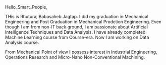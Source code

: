 Hello_Smart_People,

THis is Rhuturaj Babasaheb Jagtap. I did my graduation in Mechanical Engineering and Post Graduation in Mechanical Prodction Engineering. Even though I am from non-IT back ground, I am passionate about Artificial Intelligence Techniques and Data Analysis. I have already completed  Machine Learning course from Course-era. Now I am working on Data Analysis course. 

From Mechanical Point of view I possess interest in Industrial Engineering, Operations Research and Micro-Nano Non-Conventional Machining.

